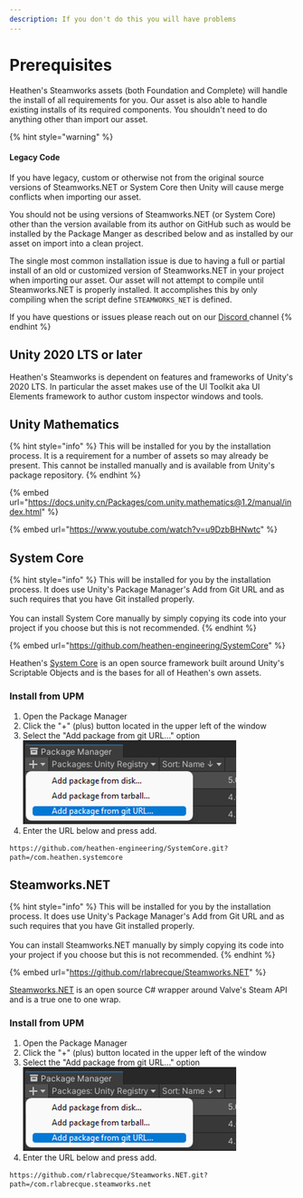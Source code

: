 ```yaml
---
description: If you don't do this you will have problems
---
```


# Prerequisites

Heathen's Steamworks assets (both Foundation and Complete) will handle the install of all requirements for you. Our asset is also able to handle existing installs of its required components. You shouldn't need to do anything other than import our asset.

{% hint style="warning" %}
#### Legacy Code



If you have legacy, custom or otherwise not from the original source versions of Steamworks.NET or System Core then Unity will cause merge conflicts when importing our asset.



You should not be using versions of Steamworks.NET (or System Core) other than the version available from its author on GitHub such as would be installed by the Package Manger as described below and as installed by our asset on import into a clean project.



The single most common installation issue is due to having a full or partial install of an old or customized version of Steamworks.NET in your project when importing our asset. Our asset will not attempt to compile until Steamworks.NET is properly installed. It accomplishes this by only compiling when the script define `STEAMWORKS_NET` is defined.



If you have questions or issues please reach out on our [Discord ](https://discord.gg/6X3xrRc)channel
{% endhint %}

## Unity 2020 LTS or later

Heathen's Steamworks is dependent on features and frameworks of Unity's 2020 LTS. In particular the asset makes use of the UI Toolkit aka UI Elements framework to author custom inspector windows and tools.&#x20;

## Unity Mathematics

{% hint style="info" %}
This will be installed for you by the installation process. It is a requirement for a number of assets so may already be present. This cannot be installed manually and is available from Unity's package repository.
{% endhint %}

{% embed url="https://docs.unity.cn/Packages/com.unity.mathematics@1.2/manual/index.html" %}

{% embed url="https://www.youtube.com/watch?v=u9DzbBHNwtc" %}

## System Core

{% hint style="info" %}
This will be installed for you by the installation process. It does use Unity's Package Manager's Add from Git URL and as such requires that you have Git installed properly.\
\
You can install System Core manually by simply copying its code into your project if you choose but this is not recommended.
{% endhint %}

{% embed url="https://github.com/heathen-engineering/SystemCore" %}

Heathen's [System Core](../../system-core/) is an open source framework built around Unity's Scriptable Objects and is the bases for all of Heathen's own assets.

### Install from UPM

1. Open the Package Manager
2. Click the "+" (plus) button located in the upper left of the window
3. Select the "Add package from git URL..." option\
   <img src="../../../.gitbook/assets/image (144).png" alt="" data-size="original">
4. Enter the URL below and press add.

```
https://github.com/heathen-engineering/SystemCore.git?path=/com.heathen.systemcore
```

## Steamworks.NET

{% hint style="info" %}
This will be installed for you by the installation process. It does use Unity's Package Manager's Add from Git URL and as such requires that you have Git installed properly.\
\
You can install Steamworks.NET manually by simply copying its code into your project if you choose but this is not recommended.
{% endhint %}

{% embed url="https://github.com/rlabrecque/Steamworks.NET" %}

[Steamworks.NET](https://steamworks.github.io/) is an open source C# wrapper around Valve's Steam API and is a true one to one wrap.

### Install from UPM

1. Open the Package Manager
2. Click the "+" (plus) button located in the upper left of the window
3. Select the "Add package from git URL..." option\
   <img src="../../../.gitbook/assets/image (144).png" alt="" data-size="original">
4. Enter the URL below and press add.

```
https://github.com/rlabrecque/Steamworks.NET.git?path=/com.rlabrecque.steamworks.net
```

###
